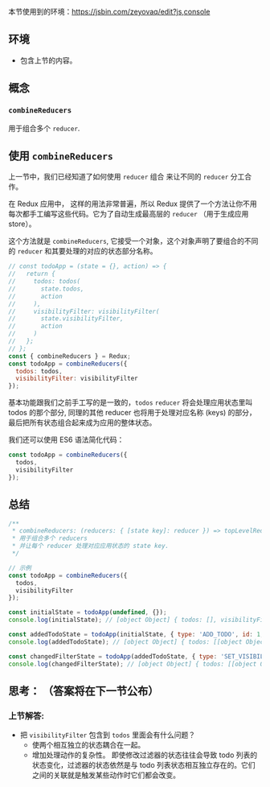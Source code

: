 <div class="dplayer-container">
  <div
    id="dplayer"
    class="dplayer"
    style="margin-bottom: 20px;"
    data-id="[15] 使用 combineReducers() 实现 Reducer组合"
    data-video="http://o71w1wc99.bkt.clouddn.com/15.mp4"
    data-subtitle="http://o71w1wc99.bkt.clouddn.com/15.vtt?v0.0.1"
    data-cover="http://o71w1wc99.bkt.clouddn.com/15.jpg?v0.0.1"
  ></div>
</div>

<script defer src="./js/DPlayer.min.js"></script>
<script defer src="./js/dplayer.js"></script>

本节使用到的环境：https://jsbin.com/zeyovaq/edit?js,console

## 环境

- 包含上节的内容。

## 概念

### `combineReducers`

  用于组合多个 `reducer`.

## 使用 `combineReducers`

上一节中，我们已经知道了如何使用 `reducer` 组合 来让不同的 `reducer` 分工合作。

在 Redux 应用中， 这样的用法非常普遍，所以 Redux 提供了一个方法让你不用每次都手工编写这些代码。它为了自动生成最高层的 `reducer` （用于生成应用 store）。

这个方法就是 `combineReducers`, 它接受一个对象，这个对象声明了要组合的不同的 `reducer` 和其要处理的对应的状态部分名称。

```js
// const todoApp = (state = {}, action) => {
//   return {
//     todos: todos(
//       state.todos,
//       action
//     ),
//     visibilityFilter: visibilityFilter(
//       state.visibilityFilter,
//       action
//     )
//   };
// };
const { combineReducers } = Redux;
const todoApp = combineReducers({
  todos: todos,
  visibilityFilter: visibilityFilter
});
```

基本功能跟我们之前手工写的是一致的，`todos` `reducer` 将会处理应用状态里叫 todos 的那个部分, 同理的其他 reducer 也将用于处理对应名称 (keys) 的部分，最后把所有状态组合起来成为应用的整体状态。

我们还可以使用 ES6 语法简化代码：

```js
const todoApp = combineReducers({
  todos,
  visibilityFilter
});
```

## 总结

```js
/**
 * combineReducers: (reducers: { [state key]: reducer }) => topLevelReducer
 * 用于组合多个 reducers
 * 并让每个 reducer 处理对应应用状态的 state key.
 */

// 示例
const todoApp = combineReducers({
  todos,
  visibilityFilter
});

const initialState = todoApp(undefined, {});
console.log(initialState); // [object Object] { todos: [], visibilityFilter: "SHOW_ALL" }

const addedTodoState = todoApp(initialState, { type: 'ADD_TODO', id: 1, text: 'Learn Redux' });
console.log(addedTodoState); // [object Object] { todos: [[object Object] { completed: false, id: 1, text: "Learn Redux" }], visibilityFilter: "SHOW_ALL" }

const changedFilterState = todoApp(addedTodoState, { type: 'SET_VISIBILITY_FILTER', filter: 'SHOW_COMPLETED'});
console.log(changedFilterState); // [object Object] { todos: [[object Object] { completed: false, id: 1, text: "Learn Redux" }], visibilityFilter: "SHOW_COMPLETED" }
```

## 思考： （答案将在下一节公布）

### 上节解答:

- 把 `visibilityFilter` 包含到 `todos` 里面会有什么问题？
  - 使两个相互独立的状态耦合在一起。
  - 增加处理动作的复杂性。
即使修改过滤器的状态往往会导致 todo 列表的状态变化，过滤器的状态依然是与 todo 列表状态相互独立存在的。它们之间的关联就是触发某些动作时它们都会改变。

<style>{% include "./css/dplayer.css" %}</style>
